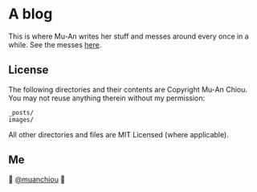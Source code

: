 # A blog

This is where Mu-An writes her stuff and messes around every once in a while. See the messes [here](https://github.com/muan/muan.github.com/releases).

## License

The following directories and their contents are Copyright Mu-An Chiou. You may not reuse anything therein without my permission:

```
_posts/
images/
```

All other directories and files are MIT Licensed (where applicable).

## Me

:wave: [@muanchiou](http://twitter.com/muanchiou)
:panda_face:
